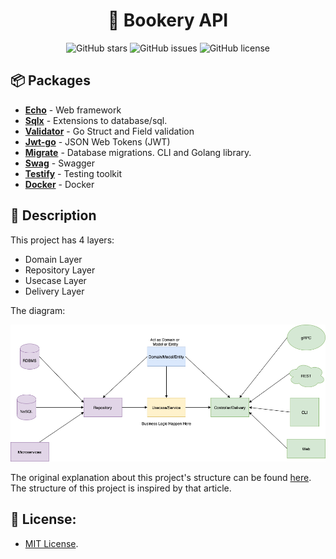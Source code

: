 <div align="center">

<h1>🚀 Bookery API</h1>

![GitHub stars](https://img.shields.io/github/stars/techwithmat/bookery-api)
![GitHub issues](https://img.shields.io/github/issues/techwithmat/bookery-api)
![GitHub license](https://img.shields.io/github/license/techwithmat/bookery-api)

</div>

## 📦 Packages

- **[Echo](https://github.com/labstack/echo)** - Web framework
- **[Sqlx](https://github.com/jmoiron/sqlx)** - Extensions to database/sql.
- **[Validator](https://github.com/go-playground/validator)** - Go Struct and Field validation
- **[Jwt-go](https://github.com/dgrijalva/jwt-go)** - JSON Web Tokens (JWT)
- **[Migrate](https://github.com/golang-migrate/migrate)** - Database migrations. CLI and Golang library.
- **[Swag](https://github.com/swaggo/swag)** - Swagger
- **[Testify](https://github.com/stretchr/testify)** - Testing toolkit
- **[Docker](https://www.docker.com/)** - Docker

## 📝 Description

This project has 4 layers:

- Domain Layer
- Repository Layer
- Usecase Layer
- Delivery Layer

The diagram:

![Diagram](./clean-arch.png)

The original explanation about this project's structure can be found [here](https://medium.easyread.co/golang-clean-architecture-efd6d7c43047). The structure of this project is inspired by that article.


## 🔑 License:

- [MIT License](https://github.com/techwithmat/bookery-api/blob/main/LICENSE).